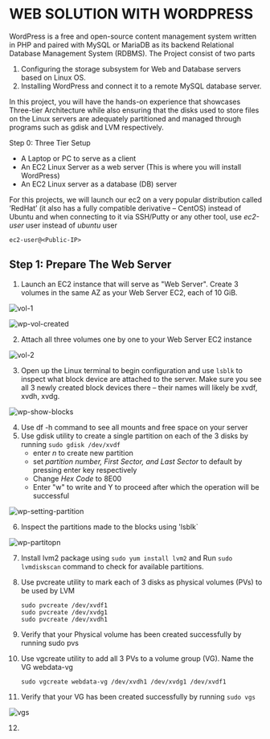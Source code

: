 # WEB SOLUTION WITH WORDPRESS

WordPress is a free and open-source content management system written in PHP and paired with MySQL or MariaDB as its backend Relational Database Management System (RDBMS).
The Project consist of two parts
1.  Configuring the storage subsystem for Web and Database servers based on Linux OS. 
2.  Installing WordPress and connect it to a remote MySQL database server.

In this project, you will have the hands-on experience that showcases Three-tier Architecture while also ensuring that the disks used to store files on the Linux servers are adequately partitioned and managed through programs such as gdisk and LVM respectively.

Step 0: Three Tier Setup
- A Laptop or PC to serve as a client
- An EC2 Linux Server as a web server (This is where you will install WordPress)
- An EC2 Linux server as a database (DB) server

For this projects, we will launch our ec2 on a very popular distribution called ‘RedHat’ (it also has a fully compatible derivative – CentOS) instead of Ubuntu and when connecting to it via SSH/Putty or any other tool, use *ec2-user* user instead of *ubuntu* user

`ec2-user@<Public-IP>`

## Step 1: Prepare The Web Server
1.  Launch an EC2 instance that will serve as "Web Server". Create 3 volumes in the same AZ as your Web Server EC2, each of 10 GiB.

![vol-1](https://user-images.githubusercontent.com/26335055/198114570-db0afb41-c681-4dd3-ac40-51c6a293a08f.png)

![wp-vol-created](https://user-images.githubusercontent.com/26335055/198114631-3225028d-5fc6-4728-b8fb-094ffd10710a.png)

2.  Attach all three volumes one by one to your Web Server EC2 instance

![vol-2](https://user-images.githubusercontent.com/26335055/198114465-ac5717c5-44c2-4785-b5b7-25790dffd6ea.png)

3.  Open up the Linux terminal to begin configuration and use `lsblk` to inspect what block device are attached to the server. Make sure you see all 3 newly created block devices there – their names will likely be xvdf, xvdh, xvdg.

![wp-show-blocks](https://user-images.githubusercontent.com/26335055/198115471-a0f94f3d-64b7-43f8-a8de-6f6357adc7ef.png)

4.  Use df -h command to see all mounts and free space on your server
5.  Use gdisk utility to create a single partition on each of the 3 disks by running `sudo gdisk /dev/xvdf`
      - enter *n* to create new partition
      - set *partition number, First Sector, and Last Sector* to default by pressing enter key respectively
      - Change *Hex Code* to 8E00
      - Enter "w" to write and Y to proceed after which the operation will be successful

![wp-setting-partition](https://user-images.githubusercontent.com/26335055/198115735-523a10c8-7c82-4d0b-845c-4689e213b973.png)

6. Inspect the partitions made to the blocks using 'lsblk`

 ![wp-partitopn](https://user-images.githubusercontent.com/26335055/198117126-e1c18d76-bab1-4940-9c24-f89c202b06c5.png)

7.    Install lvm2 package using `sudo yum install lvm2` and Run `sudo lvmdiskscan` command to check for available partitions.
8.    Use pvcreate utility to mark each of 3 disks as physical volumes (PVs) to be used by LVM

      ```
      sudo pvcreate /dev/xvdf1
      sudo pvcreate /dev/xvdg1
      sudo pvcreate /dev/xvdh1
      ```
9.    Verify that your Physical volume has been created successfully by running sudo pvs
10.   Use vgcreate utility to add all 3 PVs to a volume group (VG). Name the VG webdata-vg

      `sudo vgcreate webdata-vg /dev/xvdh1 /dev/xvdg1 /dev/xvdf1`
11.   Verify that your VG has been created successfully by running `sudo vgs`

![vgs](https://user-images.githubusercontent.com/26335055/198135460-3d075eb0-52dd-4813-91bd-ef59f2d0991a.png)

12.   
